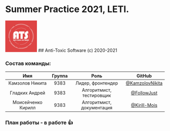# Summer Practice 2021, LETI. 

<img src="https://github.com/KamzolovNikita/Anti-Toxic-Summer-Practice/blob/main/ats_logo.jpg" width="100">
## Anti-Toxic Software (c) 2020-2021

### Состав команды:

| Имя                 | Группа |           Роль            | GitHub                                                      | 
| :-----------------: | :-----:| :-----------------------: | :---------------------------------------------------------: |
| Камзолов Никита     |  9383  |     Лидер, фронтендер     | [@KamzolovNikita](https://github.com/KamzolovNikita)        |
| Гладких Андрей      |  9383  | Алгоритмист, тестировщик  | [@FollowJust](https://github.com/FollowJust)                |
| Моисейченко Кирилл  |  9383  | Алгоритмист, документация | [@Kirill-Mois](https://github.com/Kirill-Mois)              |

### План работы - в работе :thumbsup:
